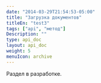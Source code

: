 ```yaml
---
date: "2014-03-29T21:54:53-05:00"
title: "Загрузка документов"
titleEn: "test3"
tags: ["api", "метод"]
Description: ""
type: api_doc
layout: api_doc
weight: 5
menuIcon: archive
---
```


Раздел в разработке.